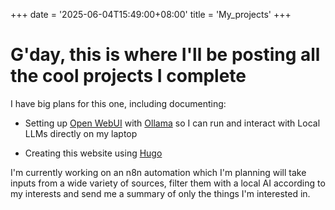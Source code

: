 +++
date = '2025-06-04T15:49:00+08:00'
title = 'My_projects'
+++


# G'day, this is where I'll be posting all the cool projects I complete

I have big plans for this one, including documenting:

- Setting up [Open WebUI](https://github.com/open-webui) with [Ollama](https://ollama.com/) so I can run and interact with Local LLMs directly on my laptop

- Creating this website using [Hugo](https://github.com/gohugoio)

I'm currently working on an n8n automation which I'm planning will take inputs from a wide variety of sources, filter them with a local AI according to my interests and send me a summary of only the things I'm interested in.